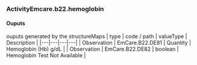 ### ActivityEmcare.b22.hemoglobin

#### Ouputs

ouputs generated by the structureMaps
| type | code / path | valueType | Description |
|---|---|---|---|
| Observation | EmCare.B22.DE81 | Quantity | Hemoglobin (Hb) g/dL |
| Observation | EmCare.B22.DE82 | boolean | Hemoglobin Test Not Available |
